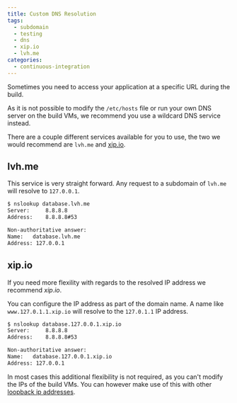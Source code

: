 ```yaml
---
title: Custom DNS Resolution
tags:
  - subdomain
  - testing
  - dns
  - xip.io
  - lvh.me
categories:
  - continuous-integration
---
```


Sometimes you need to access your application at a specific URL during the build.

As it is not possible to modify the `/etc/hosts` file or run your own DNS server on the build VMs, we recommend you use a wildcard DNS service instead.

There are a couple different services available for you to use, the two we would recommend are `lvh.me` and [xip.io](http://xip.io).

## lvh.me

This service is very straight forward. Any request to a subdomain of `lvh.me` will resolve to `127.0.0.1`.

```bash
$ nslookup database.lvh.me
Server:		8.8.8.8
Address:	8.8.8.8#53

Non-authoritative answer:
Name:	database.lvh.me
Address: 127.0.0.1
```

## xip.io

If you need more flexility with regards to the resolved IP address we recommend _xip.io_.

You can configure the IP address as part of the domain name. A name like `www.127.0.1.1.xip.io` will resolve to the `127.0.1.1` IP address.

```bash
$ nslookup database.127.0.0.1.xip.io
Server:		8.8.8.8
Address:	8.8.8.8#53

Non-authoritative answer:
Name:	database.127.0.0.1.xip.io
Address: 127.0.0.1
```

In most cases this additional flexibility is not required, as you can't modify the IPs of the build VMs. You can however make use of this with other [loopback ip addresses](https://en.wikipedia.org/wiki/Localhost).

